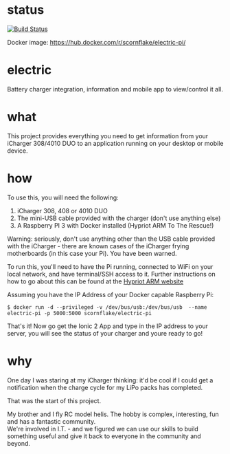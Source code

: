 # status
[![Build Status](https://travis-ci.org/johncclayton/electric.svg?branch=master)](https://travis-ci.org/johncclayton/electric)

Docker image: https://hub.docker.com/r/scornflake/electric-pi/

# electric
Battery charger integration, information and mobile app to view/control it all.

# what
This project provides everything you need to get information from your iCharger 308/4010 DUO to an application 
running on your desktop or mobile device.

# how
To use this, you will need the following:

 1. iCharger 308, 408 or 4010 DUO
 1. The mini-USB cable provided with the charger (don't use anything else)
 1. A Raspberry PI 3 with Docker installed (Hypriot ARM To The Rescue!)

Warning: seriously, don't use anything other than the USB cable provided with the iCharger - there are known cases
 of the iCharger frying motherboards (in this case your Pi).  You have been warned.

To run this, you'll need to have the Pi running, connected to WiFi on your local network, and have terminal/SSH access 
to it.  Further instructions on how to go about this can be found at the [Hypriot ARM website](https://github.com/hypriot/device-init#the-bootdevice-inityaml)  

Assuming you have the IP Address of your Docker capable Raspberry Pi: 

    $ docker run -d --privileged -v /dev/bus/usb:/dev/bus/usb  --name electric-pi -p 5000:5000 scornflake/electric-pi 

That's it!  Now go get the Ionic 2 App and type in the IP address to your server, you will see the status of your
charger and youre ready to go!

# why
One day I was staring at my iCharger thinking: it'd be cool if I could get a notification when the charge cycle 
for my LiPo packs has completed.  

That was the start of this project.  

My brother and I fly RC model helis.  The hobby is complex, interesting, fun and has a fantastic community.  
We're involved in I.T. - and we figured we can use our skills to build something useful and give it back to everyone 
in the community and beyond. 
 
